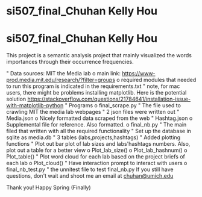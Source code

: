 # si507_final_Chuhan Kelly Hou


# si507_final_Chuhan Kelly Hou


This project is a semantic analysis project that mainly visualized the words importances through their occurrence frequencies.

"	Data sources: MIT the Media lab
o	main link: https://www-prod.media.mit.edu/research/?filter=groups
o	required modules that needed to run this program is indicated in the requirements.txt 
"	note, for mac users, there might be problems installing matplotlib. Here is the potential solution https://stackoverflow.com/questions/21784641/installation-issue-with-matplotlib-python
"	Programs 
o	final_scrape.py
"	The file used to crawling MIT the media lab webpages 
"	2 json files were written out
"	Media.json 
o	Nicely formatted data scraped from the web 
"	Hashtag.json
o	Supplemental file for reference. Also formatted. 
o	final_nb.py
"	The main filed that written with all the required functionality 
"	Set up the database in sqlite as media.db
"	3 tables (labs,projects,hashtags)
"	Added plotting functions 
"	Plot out bar plot of lab sizes and labs'hashtags numbers. Also, plot out a table for a better view
o	Plot_lab_size()
o	Plot_lab_hashnum()
o	Plot_table()
"	Plot word cloud for each lab based on the project briefs of each lab 
o	Plot_cloud()
"	Have interaction prompt to interact with users 
o	final_nb_test.py
"	the unnitest file to test final_nb.py 
If you still have questions, don't wait and shoot me an email at chuhan@umich.edu 


Thank you! 
Happy Spring (Finally)





